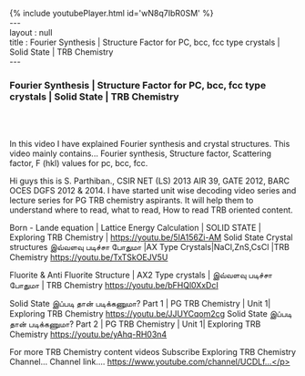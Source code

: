 {% include youtubePlayer.html id='wN8q7IbR0SM' %}<br>---<br>layout : null<br>title : Fourier Synthesis | Structure Factor for PC, bcc, fcc type crystals | Solid State | TRB Chemistry<br>---<br><h3>Fourier Synthesis | Structure Factor for PC, bcc, fcc type crystals | Solid State | TRB Chemistry</h3><br><br><p>In this video I have explained 
Fourier synthesis and crystal structures. This video mainly contains...
Fourier synthesis,
Structure factor,
Scattering factor,
F (hkl) values for pc, bcc, fcc.


Hi guys this is S. Parthiban., CSIR NET (LS) 2013 AIR 39, GATE 2012, BARC OCES DGFS 2012 & 2014. I have started unit wise decoding video series and lecture series for PG TRB chemistry aspirants. It will help them to understand where to read, what to read, How to read TRB oriented content.

Born - Lande equation | Lattice Energy Calculation | SOLID STATE | Exploring TRB Chemistry |
https://youtu.be/5IA156Zi-AM
Solid State Crystal structures இவ்வளவு படிச்சா போதுமா |AX Type Crystals|NaCl,ZnS,CsCl |TRB Chemistry
https://youtu.be/TxTSkOEJV5U

Fluorite & Anti Fluorite Structure | AX2 Type crystals | இவ்வளவு படிச்சா போதுமா | TRB Chemistry
https://youtu.be/bFHQl0XxDcI

Solid State இப்படி தான் படிக்கணுமா? Part 1 | PG TRB Chemistry | Unit 1| Exploring TRB Chemistry
https://youtu.be/JJUYCqom2cg
Solid State இப்படி தான் படிக்கணுமா? Part 2 | PG TRB Chemistry | Unit 1| Exploring TRB Chemistry
https://youtu.be/yAhq-RH03n4

For more TRB Chemistry content videos Subscribe Exploring TRB Chemistry Channel...
Channel link.... https://www.youtube.com/channel/UCDLf...</p><br>